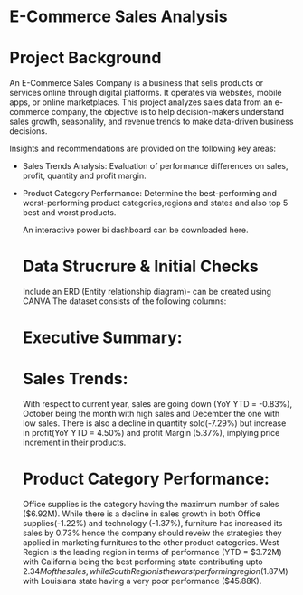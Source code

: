 # E-Commerce Sales Analysis
# Project Background
An E-Commerce Sales Company is a business that sells products or services online through digital platforms. It operates via websites, mobile apps, or online marketplaces. This project analyzes sales data from an e-commerce company, the objective is to help decision-makers understand sales growth, seasonality, and revenue trends to make data-driven business decisions.

Insights and recommendations are provided on the following key areas:

- Sales Trends Analysis: Evaluation of performance differences on sales, profit, quantity and profit margin.
- Product Category Performance: Determine the best-performing and worst-performing product categories,regions and states and also top 5 best and worst products.

  An interactive power bi dashboard can be downloaded here.
  # Data Strucrure & Initial Checks
  Include an ERD (Entity relationship diagram)- can be created using CANVA 
  The dataset consists of the following columns:

  # Executive Summary:
  # Sales Trends:
  With respect to current year, sales are going down (YoY YTD = -0.83%), October being the month 
  with high sales and December the one with low sales. There is also a decline in quantity 
  sold(-7.29%) but increase in profit(YoY YTD = 4.50%) and profit Margin (5.37%), implying price 
  increment in their products.

  # Product Category Performance:
  Office supplies is the category having the maximum number of sales ($6.92M). While there is a 
  decline in sales growth in both Office supplies(-1.22%) and technology (-1.37%), furniture has 
  increased its sales by 0.73% hence the company should reveiw the strategies they applied in 
  marketing furnitures to the other product categories.
  West Region is the leading region in terms of performance (YTD = $3.72M) with California being the 
  best performing state contributing upto $2.34M of the sales, while South Region is the worst
  performing region ($1.87M) with Louisiana state having a very poor performance ($45.88K).
  
